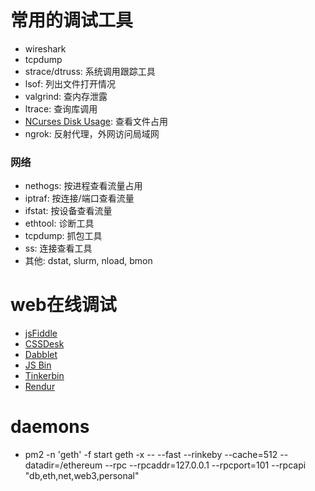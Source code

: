 # 常用的调试工具
- wireshark
- tcpdump
- strace/dtruss: 系统调用跟踪工具
- lsof: 列出文件打开情况
- valgrind: 查内存泄露
- ltrace: 查询库调用
- [NCurses Disk Usage](https://dev.yorhel.nl/ncdu): 查看文件占用
- ngrok: 反射代理，外网访问局域网
### 网络
- nethogs: 按进程查看流量占用  
- iptraf: 按连接/端口查看流量
- ifstat: 按设备查看流量  
- ethtool: 诊断工具  
- tcpdump: 抓包工具  
- ss: 连接查看工具  
- 其他: dstat, slurm, nload, bmon  

# web在线调试
- [jsFiddle](https://jsfiddle.net/)
- [CSSDesk](http://cssdesk.com/)
- [Dabblet](http://dabblet.com/)
- [JS Bin](http://jsbin.com)
- [Tinkerbin](http://tinkerbin.com/)
- [Rendur](http://rendur.com/)

# daemons 
- pm2 -n 'geth' -f start geth -x -- --fast --rinkeby --cache=512 --datadir=/ethereum --rpc --rpcaddr=127.0.0.1 --rpcport=101 --rpcapi "db,eth,net,web3,personal"

